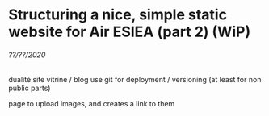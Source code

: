 # Structuring a nice, simple static website for Air ESIEA (part 2) (WiP)
###### ??/??/2020

dualité site vitrine / blog 
use git for deployment / versioning (at least for non public parts)

page to upload images, and creates a link to them


